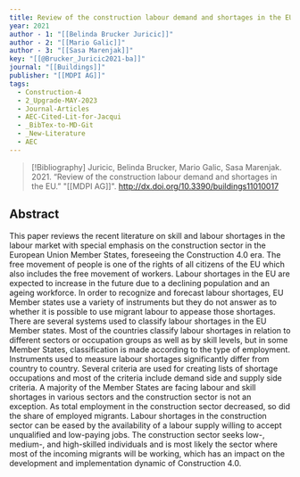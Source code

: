```yaml
---
title: Review of the construction labour demand and shortages in the EU
year: 2021
author - 1: "[[Belinda Brucker Juricic]]"
author - 2: "[[Mario Galic]]"
author - 3: "[[Sasa Marenjak]]"
key: "[[@Brucker_Juricic2021-ba]]"
journal: "[[Buildings]]"
publisher: "[[MDPI AG]]"
tags:
  - Construction-4
  - 2_Upgrade-MAY-2023
  - Journal-Articles
  - AEC-Cited-Lit-for-Jacqui
  - _BibTex-to-MD-Git
  - _New-Literature
  - AEC
---
```


> [!Bibliography]
> Juricic, Belinda Brucker, Mario Galic, Sasa Marenjak. 2021. “Review of the construction labour demand and shortages in the EU.” "[[MDPI AG]]". http://dx.doi.org/10.3390/buildings11010017

## Abstract
This paper reviews the recent literature on skill and labour shortages in the labour market with special emphasis on the construction sector in the European Union Member States, foreseeing the Construction 4.0 era. The free movement of people is one of the rights of all citizens of the EU which also includes the free movement of workers. Labour shortages in the EU are expected to increase in the future due to a declining population and an ageing workforce. In order to recognize and forecast labour shortages, EU Member states use a variety of instruments but they do not answer as to whether it is possible to use migrant labour to appease those shortages. There are several systems used to classify labour shortages in the EU Member states. Most of the countries classify labour shortages in relation to different sectors or occupation groups as well as by skill levels, but in some Member States, classification is made according to the type of employment. Instruments used to measure labour shortages significantly differ from country to country. Several criteria are used for creating lists of shortage occupations and most of the criteria include demand side and supply side criteria. A majority of the Member States are facing labour and skill shortages in various sectors and the construction sector is not an exception. As total employment in the construction sector decreased, so did the share of employed migrants. Labour shortages in the construction sector can be eased by the availability of a labour supply willing to accept unqualified and low-paying jobs. The construction sector seeks low-, medium-, and high-skilled individuals and is most likely the sector where most of the incoming migrants will be working, which has an impact on the development and implementation dynamic of Construction 4.0.